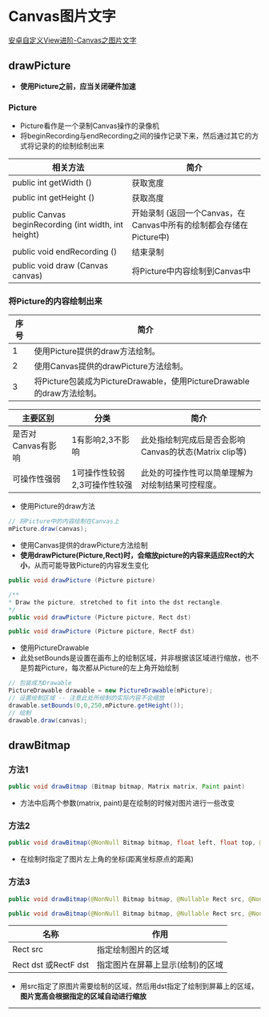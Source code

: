 # Canvas图片文字

[安卓自定义View进阶-Canvas之图片文字](http://www.gcssloop.com/customview/Canvas_PictureText)

## drawPicture

- **使用Picture之前，应当关闭硬件加速**

### Picture

- Picture看作是一个录制Canvas操作的录像机
- 将beginRecording与endRecording之间的操作记录下来，然后通过其它的方式将记录的的绘制绘制出来

相关方法                                             | 简介
-----------------------------------------------------|-------------------------------------------------------------------
public int getWidth ()                               | 获取宽度
public int getHeight ()                              | 获取高度
public Canvas beginRecording (int width, int height) | 开始录制 (返回一个Canvas，在Canvas中所有的绘制都会存储在Picture中)
public void endRecording ()                          | 结束录制
public void draw (Canvas canvas)                     | 将Picture中内容绘制到Canvas中

### 将Picture的内容绘制出来

序号 | 简介
-----|---------------------------------------------------------------------
1    | 使用Picture提供的draw方法绘制。
2    | 使用Canvas提供的drawPicture方法绘制。
3    | 将Picture包装成为PictureDrawable，使用PictureDrawable的draw方法绘制。

主要区别           | 分类                         | 简介
-------------------|------------------------------|-------------------------------------------------------
是否对Canvas有影响 | 1有影响2,3不影响             | 此处指绘制完成后是否会影响Canvas的状态(Matrix clip等)
可操作性强弱       | 1可操作性较弱2,3可操作性较强 | 此处的可操作性可以简单理解为对绘制结果可控程度。

- 使用Picture的draw方法

```java
// 将Picture中的内容绘制在Canvas上
mPicture.draw(canvas);
```

- 使用Canvas提供的drawPicture方法绘制
- **使用drawPicture(Picture,Rect)时，会缩放picture的内容来适应Rect的大小**，从而可能导致Picture的内容发生变化

```java
public void drawPicture (Picture picture)

/**
* Draw the picture, stretched to fit into the dst rectangle.
*/
public void drawPicture (Picture picture, Rect dst)

public void drawPicture (Picture picture, RectF dst)
```

- 使用PictureDrawable
- 此处setBounds是设置在画布上的绘制区域，并非根据该区域进行缩放，也不是剪裁Picture，每次都从Picture的左上角开始绘制

```java
// 包装成为Drawable
PictureDrawable drawable = new PictureDrawable(mPicture);
// 设置绘制区域 -- 注意此处所绘制的实际内容不会缩放
drawable.setBounds(0,0,250,mPicture.getHeight());
// 绘制
drawable.draw(canvas);
```

## drawBitmap

### 方法1

```java
public void drawBitmap (Bitmap bitmap, Matrix matrix, Paint paint)
```

- 方法中后两个参数(matrix, paint)是在绘制的时候对图片进行一些改变

### 方法2

```java
public void drawBitmap(@NonNull Bitmap bitmap, float left, float top, @Nullable Paint paint) 
```

- 在绘制时指定了图片左上角的坐标(距离坐标原点的距离)

### 方法3

```java
public void drawBitmap(@NonNull Bitmap bitmap, @Nullable Rect src, @NonNull RectF dst, @Nullable Paint paint)

public void drawBitmap(@NonNull Bitmap bitmap, @Nullable Rect src, @NonNull Rect dst,@Nullable Paint paint)
```

名称                 | 作用
---------------------|----------------------------------
Rect src             | 指定绘制图片的区域
Rect dst 或RectF dst | 指定图片在屏幕上显示(绘制)的区域

- 用src指定了原图片需要绘制的区域，然后用dst指定了绘制到屏幕上的区域，**图片宽高会根据指定的区域自动进行缩放**

****